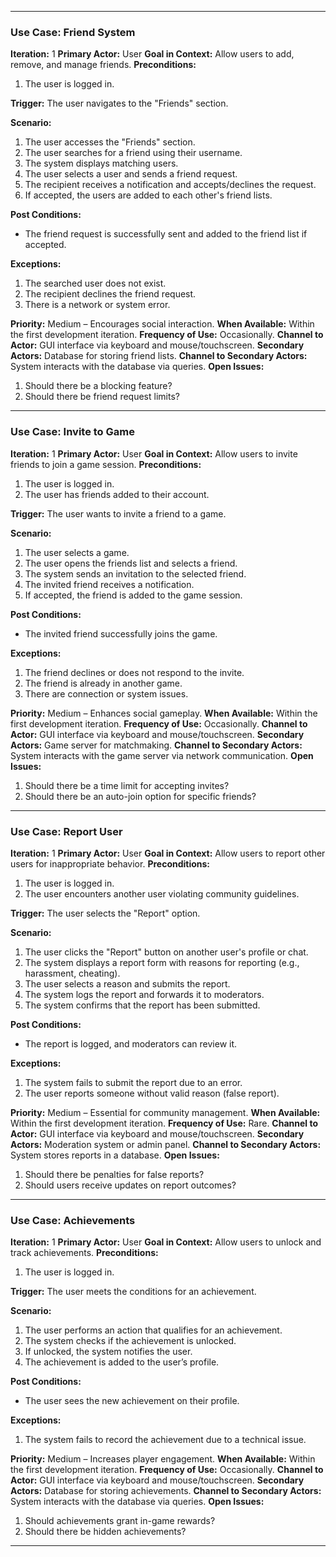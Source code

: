 
---

### Use Case: Friend System
**Iteration:** 1
**Primary Actor:** User
**Goal in Context:** Allow users to add, remove, and manage friends.
**Preconditions:**
1. The user is logged in.

**Trigger:** The user navigates to the "Friends" section.

**Scenario:**
1. The user accesses the "Friends" section.
2. The user searches for a friend using their username.
3. The system displays matching users.
4. The user selects a user and sends a friend request.
5. The recipient receives a notification and accepts/declines the request.
6. If accepted, the users are added to each other's friend lists.

**Post Conditions:**
- The friend request is successfully sent and added to the friend list if accepted.

**Exceptions:**
1. The searched user does not exist.
2. The recipient declines the friend request.
3. There is a network or system error.

**Priority:** Medium – Encourages social interaction.
**When Available:** Within the first development iteration.
**Frequency of Use:** Occasionally.
**Channel to Actor:** GUI interface via keyboard and mouse/touchscreen.
**Secondary Actors:** Database for storing friend lists.
**Channel to Secondary Actors:** System interacts with the database via queries.
**Open Issues:**
1. Should there be a blocking feature?
2. Should there be friend request limits?

---

### Use Case: Invite to Game
**Iteration:** 1
**Primary Actor:** User
**Goal in Context:** Allow users to invite friends to join a game session.
**Preconditions:**
1. The user is logged in.
2. The user has friends added to their account.

**Trigger:** The user wants to invite a friend to a game.

**Scenario:**
1. The user selects a game.
2. The user opens the friends list and selects a friend.
3. The system sends an invitation to the selected friend.
4. The invited friend receives a notification.
5. If accepted, the friend is added to the game session.

**Post Conditions:**
- The invited friend successfully joins the game.

**Exceptions:**
1. The friend declines or does not respond to the invite.
2. The friend is already in another game.
3. There are connection or system issues.

**Priority:** Medium – Enhances social gameplay.
**When Available:** Within the first development iteration.
**Frequency of Use:** Occasionally.
**Channel to Actor:** GUI interface via keyboard and mouse/touchscreen.
**Secondary Actors:** Game server for matchmaking.
**Channel to Secondary Actors:** System interacts with the game server via network communication.
**Open Issues:**
1. Should there be a time limit for accepting invites?
2. Should there be an auto-join option for specific friends?

---

### Use Case: Report User
**Iteration:** 1
**Primary Actor:** User
**Goal in Context:** Allow users to report other users for inappropriate behavior.
**Preconditions:**
1. The user is logged in.
2. The user encounters another user violating community guidelines.

**Trigger:** The user selects the "Report" option.

**Scenario:**
1. The user clicks the "Report" button on another user's profile or chat.
2. The system displays a report form with reasons for reporting (e.g., harassment, cheating).
3. The user selects a reason and submits the report.
4. The system logs the report and forwards it to moderators.
5. The system confirms that the report has been submitted.

**Post Conditions:**
- The report is logged, and moderators can review it.

**Exceptions:**
1. The system fails to submit the report due to an error.
2. The user reports someone without valid reason (false report).

**Priority:** Medium – Essential for community management.
**When Available:** Within the first development iteration.
**Frequency of Use:** Rare.
**Channel to Actor:** GUI interface via keyboard and mouse/touchscreen.
**Secondary Actors:** Moderation system or admin panel.
**Channel to Secondary Actors:** System stores reports in a database.
**Open Issues:**
1. Should there be penalties for false reports?
2. Should users receive updates on report outcomes?

---

### Use Case: Achievements
**Iteration:** 1
**Primary Actor:** User
**Goal in Context:** Allow users to unlock and track achievements.
**Preconditions:**
1. The user is logged in.

**Trigger:** The user meets the conditions for an achievement.

**Scenario:**
1. The user performs an action that qualifies for an achievement.
2. The system checks if the achievement is unlocked.
3. If unlocked, the system notifies the user.
4. The achievement is added to the user’s profile.

**Post Conditions:**
- The user sees the new achievement on their profile.

**Exceptions:**
1. The system fails to record the achievement due to a technical issue.

**Priority:** Medium – Increases player engagement.
**When Available:** Within the first development iteration.
**Frequency of Use:** Occasionally.
**Channel to Actor:** GUI interface via keyboard and mouse/touchscreen.
**Secondary Actors:** Database for storing achievements.
**Channel to Secondary Actors:** System interacts with the database via queries.
**Open Issues:**
1. Should achievements grant in-game rewards?
2. Should there be hidden achievements?

---
